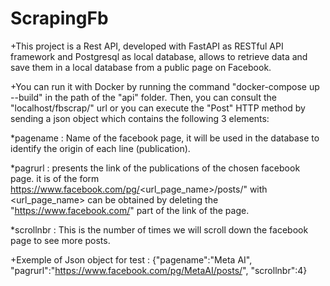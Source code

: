 # ScrapingFb
+This project is a Rest API, developed with FastAPI as RESTful API framework and Postgresql as local database, allows to retrieve data and save them in a local database from a public page on Facebook.

+You can run it with Docker by running the command "docker-compose up --build" in the path of the "api" folder.
Then, you can consult the "localhost/fbscrap/" url or you can execute the "Post" HTTP method by sending a json object which contains the following 3 elements:

*pagename : Name of the facebook page, it will be used in the database to identify the origin of each line (publication).

*pagrurl : presents the link of the publications of the chosen facebook page. it is of the form https://www.facebook.com/pg/<url_page_name>/posts/" with <url_page_name> can be obtained by deleting the "https://www.facebook.com/" part of the link of the page.

*scrollnbr : This is the number of times we will scroll down the facebook page to see more posts.

+Exemple of Json object for test : 
{"pagename":"Meta AI", "pagrurl":"https://www.facebook.com/pg/MetaAI/posts/", "scrollnbr":4}
